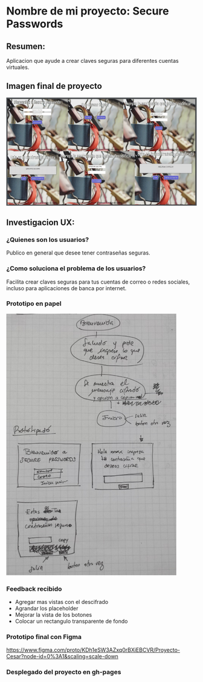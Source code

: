 # Nombre de mi proyecto: Secure Passwords

## Resumen:
Aplicacion que ayude a crear claves seguras para diferentes cuentas virtuales.

## Imagen final de proyecto
![image](https://github.com/MelissaCcoyllo/LIM011-cipher/blob/master/imagenes/vistafinal.jpg)

## Investigacion UX:
### ¿Quienes son los usuarios?
Publico en general que desee tener contraseñas seguras.

### ¿Como soluciona el problema de los usuarios?
Facilita crear claves seguras para tus cuentas de correo o redes sociales, incluso para aplicaciones de banca por internet.

### Prototipo en papel
![image](https://github.com/MelissaCcoyllo/LIM011-cipher/blob/master/imagenes/prototipado.jpg)

### Feedback recibido

* Agregar mas vistas con el descifrado
* Agrandar los placeholder 
* Mejorar la vista de los botones
* Colocar un rectangulo transparente de fondo

### Prototipo final con Figma
https://www.figma.com/proto/KDh1eSW3AZxq0rBXiEBCVR/Proyecto-Cesar?node-id=0%3A1&scaling=scale-down

### Desplegado del proyecto en gh-pages

